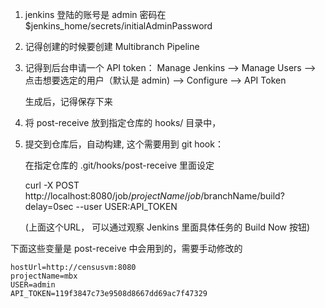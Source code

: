 
1. jenkins 登陆的账号是 admin  密码在 $jenkins_home/secrets/initialAdminPassword

2. 记得创建的时候要创建 Multibranch Pipeline

3. 记得到后台申请一个 API token：
    Manage Jenkins --> Manage Users --> 点击想要选定的用户（默认是 admin) --> Configure --> API Token

    生成后，记得保存下来

4. 将 post-receive 放到指定仓库的 hooks/ 目录中，

4. 提交到仓库后，自动构建, 这个需要用到 git hook：

    在指定仓库的 .git/hooks/post-receive 里面设定

    curl -X POST http://localhost:8080/job/$projectName/job/$branchName/build?delay=0sec --user USER:API_TOKEN

    (上面这个URL， 可以通过观察 Jenkins 里面具体任务的 Build Now 按钮)



下面这些变量是 post-receive 中会用到的，需要手动修改的

    hostUrl=http://censusvm:8080
    projectName=mbx
    USER=admin
    API_TOKEN=119f3847c73e9508d8667dd69ac7f47329